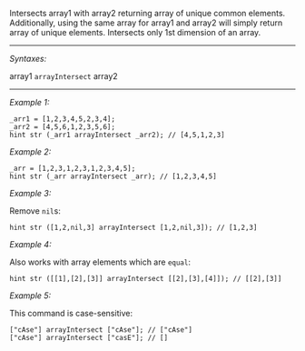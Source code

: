 Intersects array1 with array2 returning array of unique common elements. Additionally, using the same array for array1 and array2 will simply return array of unique elements. Intersects only 1st dimension of an array.


---
*Syntaxes:*

array1 `arrayIntersect` array2

---
*Example 1:*

```sqf
_arr1 = [1,2,3,4,5,2,3,4];
_arr2 = [4,5,6,1,2,3,5,6];
hint str (_arr1 arrayIntersect _arr2); // [4,5,1,2,3]
```

*Example 2:*

```sqf
_arr = [1,2,3,1,2,3,1,2,3,4,5];
hint str (_arr arrayIntersect _arr); // [1,2,3,4,5]
```

*Example 3:*

Remove `nil`s:

```sqf
hint str ([1,2,nil,3] arrayIntersect [1,2,nil,3]); // [1,2,3]
```

*Example 4:*

Also works with array elements which are `equal`:

```sqf
hint str ([[1],[2],[3]] arrayIntersect [[2],[3],[4]]); // [[2],[3]]
```

*Example 5:*

This command is case-sensitive:

```sqf
["cAse"] arrayIntersect ["cAse"]; // ["cAse"]
["cAse"] arrayIntersect ["casE"]; // []
```